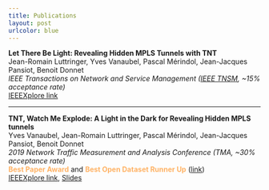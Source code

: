 ```yaml
---
title: Publications
layout: post
urlcolor: blue
--- 
```


<span class="anchor" id="publication"></span> 

**Let There Be Light: Revealing Hidden MPLS Tunnels with TNT**  
Jean-Romain Luttringer, Yves Vanaubel, Pascal Mérindol, Jean-Jacques Pansiot, Benoit Donnet   
*IEEE Transactions on Network and Service Management ([IEEE TNSM](https://ieeexplore.ieee.org/document/8943176), ~15% acceptance rate)*    
[IEEEXplore link](https://ieeexplore.ieee.org/document/8943176)  

---

**TNT, Watch Me Explode: A Light in the Dark for Revealing Hidden MPLS tunnels**  
Yves Vanaubel, Jean-Romain Luttringer, Pascal Mérindol, Jean-Jacques Pansiot, Benoit Donnet  
*2019 Network Traffic Measurement and Analysis Conference (TMA, ~30% acceptance rate)*     
<span style="color:#FFB366">
**Best Paper Award**</span>  and <span style="color:#FFB366">
**Best Open Dataset Runner Up**</span> ([link](https://tma.ifip.org/2019/awards/))  
[IEEEXplore link](https://ieeexplore.ieee.org/document/8784525), [Slides](https://drive.google.com/open?id=1_jedHe11BJ5BXX8b6PEQ5zMcTI6UAKxt)




